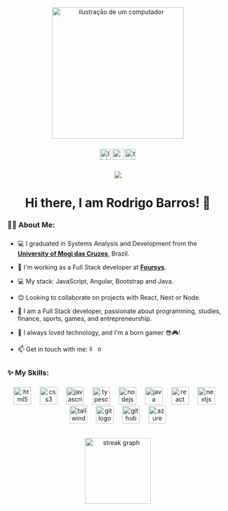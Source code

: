 <div align="center">
 <img src="https://raw.githubusercontent.com/MicaelliMedeiros/micaellimedeiros/master/image/computer-illustration.png" alt="ilustração de um computador" min-width="400px" max-width="400px" width="300px"">
</div>

###

<div align="center">
  <a href="https://www.linkedin.com/in/rodrigocavalcantedebarros/" target="_blank"><img src="https://img.shields.io/static/v1?message=LinkedIn&logo=linkedin&label=&color=0077B5&logoColor=white&labelColor=&style=for-the-badge" height="25" alt="linkedin logo"></a>
  <a href = "mailto:rodrigocavalcantedebarros@hotmail.com" target="_blank"><img src="https://img.shields.io/badge/Microsoft_Outlook-0078D4?style=for-the-badge&logo=microsoft-outlook&logoColor=white" height="25" alt="outlook logo"></a>
  <a href="https://twitter.com/digonexs_dev" target="_blank"><img src="https://img.shields.io/static/v1?message=Twitter&logo=twitter&label=&color=1DA1F2&logoColor=white&labelColor=&style=for-the-badge" height="25" alt="twitter logo"></a>
</div>

###

<div align="center">
  <img src="https://visitor-badge.laobi.icu/badge?page_id=digonexs.digonexs&">
</div>

###

<div align="center">
    <h1>Hi there, I am Rodrigo Barros! 👋</h1>
</div>

###

<h3 align="left">👩‍💻  About Me:</h3>

###

<div align="left">

- 💻 I graduated in Systems Analysis and Development from the [**University of Mogi das Cruzes**](https://www.umc.br/), Brazil.

- 🔭 I'm working as a Full Stack developer at [**Foursys**](https://foursys.com.br/).

- 💻 My stack: JavaScript, Angular, Bootstrap and Java.

- 😊 Looking to collaborate on projects with React, Next or Node.

- 💙 I am a Full Stack developer, passionate about programming, studies, finance, sports, games, and entrepreneurship.

- 💬 I always loved technology, and I'm a born gamer 😎🎮!

- 📫 Get in touch with me: <a href="https://www.linkedin.com/in/rodrigocavalcantedebarros/" target="_blank"><img src="https://img.shields.io/static/v1?message=LinkedIn&logo=linkedin&label=&color=0077B5&logoColor=white&labelColor=&style=for-the-badge" height="15" alt="linkedin logo"></a>
  <a href = "mailto:rodrigocavalcantedebarros@hotmail.com" target="_blank"><img src="https://img.shields.io/badge/Microsoft_Outlook-0078D4?style=for-the-badge&logo=microsoft-outlook&logoColor=white" height="15" alt="outlook logo"></a>
</div>

##

<h3 align="left">✨ My Skills:</h3>

###

<div align="center">
  <img src="https://cdn.jsdelivr.net/gh/devicons/devicon/icons/html5/html5-original.svg" height="40" alt="html5 logo"  />
  <img width="12" />
  <img src="https://cdn.jsdelivr.net/gh/devicons/devicon/icons/css3/css3-original.svg" height="40" alt="css3 logo"  />
  <img width="12" />
  <img src="https://cdn.jsdelivr.net/gh/devicons/devicon/icons/javascript/javascript-original.svg" height="40" alt="javascript logo"  />
  <img width="12" />
  <img src="https://cdn.jsdelivr.net/gh/devicons/devicon/icons/typescript/typescript-original.svg" height="40" alt="typescript logo"  />
  <img width="12" />
  <img src="https://cdn.jsdelivr.net/gh/devicons/devicon/icons/nodejs/nodejs-original.svg" height="40" alt="nodejs logo"  />
  <img width="12" />
  <img src="https://cdn.jsdelivr.net/gh/devicons/devicon/icons/java/java-original.svg" height="40" alt="java logo"  />
  <img width="12" />
  <img src="https://cdn.jsdelivr.net/gh/devicons/devicon/icons/react/react-original.svg" height="40" alt="react logo"  />
  <img width="12" />
  <img src="https://cdn.jsdelivr.net/gh/devicons/devicon/icons/nextjs/nextjs-original.svg" height="40" alt="nextjs logo"  />
  <img width="12" />
  <img src="https://cdn.jsdelivr.net/gh/devicons/devicon/icons/tailwindcss/tailwindcss-original-wordmark.svg" height="40" alt="tailwindcss logo"  />
  <img width="12" />
  <img src="https://cdn.jsdelivr.net/gh/devicons/devicon/icons/git/git-original.svg" height="40" alt="git logo"  />
  <img width="12" />
  <img src="https://cdn.jsdelivr.net/gh/devicons/devicon/icons/github/github-original.svg" height="40" alt="github logo"  />
  <img width="12" />
  <img src="https://cdn.jsdelivr.net/gh/devicons/devicon/icons/azure/azure-original.svg" height="40" alt="azure logo"  />
</div>

##

<div align="center">
  <img src="https://streak-stats.demolab.com?user=digonexs&locale=en&mode=daily&theme=react&hide_border=false&border_radius=5&date_format=j%20M%5B%20Y%5D&order=3" height="150" alt="streak graph"  />
</div>

###

###
